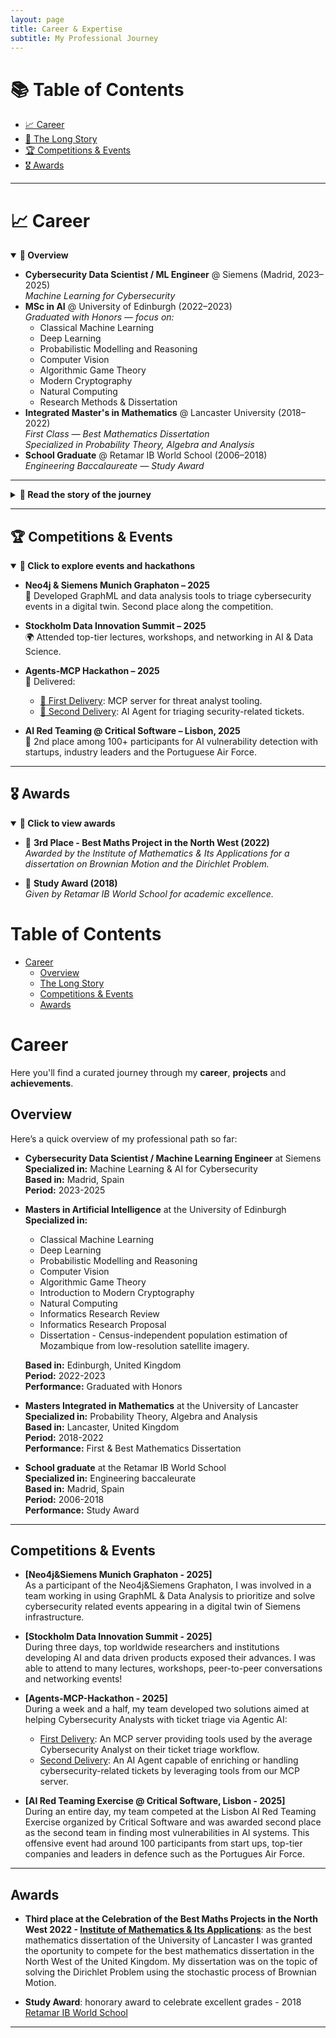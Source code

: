 ```yaml
---
layout: page
title: Career & Expertise
subtitle: My Professional Journey
---
```


# 📚 Table of Contents

- [📈 Career](#career)
- [📖 The Long Story](#the-long-story)
- [🏆 Competitions & Events](#competitions--events)
- [🎖️ Awards](#awards)

---

# 📈 Career

<details open>
  <summary><strong>🔹 Overview</strong></summary>
  
  <ul>
    <li>
      <strong>Cybersecurity Data Scientist / ML Engineer</strong> @ Siemens (Madrid, 2023–2025)<br>
      <em>Machine Learning for Cybersecurity</em>
    </li>
    <li>
      <strong>MSc in AI</strong> @ University of Edinburgh (2022–2023)<br>
      <em>Graduated with Honors — focus on:</em>
      <ul>
        <li>Classical Machine Learning</li>
        <li>Deep Learning</li>
        <li>Probabilistic Modelling and Reasoning</li>
        <li>Computer Vision</li>
        <li>Algorithmic Game Theory</li>
        <li>Modern Cryptography</li>
        <li>Natural Computing</li>
        <li>Research Methods & Dissertation</li>
      </ul>
    </li>
    <li>
      <strong>Integrated Master's in Mathematics</strong> @ Lancaster University (2018–2022)<br>
      <em>First Class — Best Mathematics Dissertation</em><br>
      <em>Specialized in Probability Theory, Algebra and Analysis</em>
    </li>
    <li>
      <strong>School Graduate</strong> @ Retamar IB World School (2006–2018)<br>
      <em>Engineering Baccalaureate — Study Award</em>
    </li>
  </ul>
</details>


---

<details>
  <summary><strong>📜 Read the story of the journey</strong></summary>

  I’m currently working as a Cybersecurity Data Scientist / Machine Learning Engineer at the global Cyber Defence Center of Siemens, where I focus on developing AI solutions to improve the security posture of Siemens. However, it took some time and lots of effort to get here. Up next, I will tell you the short version of how I arrived here.

My family comes from different parts of Spain, but I was brought up in the wonderfull city of Madrid. My first 18 years were mainly focused on enjoying life and soaking everything I could from school. Interestingly, I had never been naturally sharp at mathematics, but everything changed when I received the news that my worst grade by the end of the first trimester of the academic year of 2015 (1 year before entering on the baccaleurate) was that of mathematics: I had failed with a 4.9 in a scale of 10 points.

I wanted to get into the International Baccaleurate (IB) to get the best opportunities in the future, so I set the goal to turn around my mathematics records by the end of the year. I started overcompensating my current inaptitude with effort, and found myself studying all week days. This may seem unhealthy, but for sure effort brings passion. As a matter of fact, I soon started taking notes about chapters that were not in scope, and reading both mathematics and physics books. Watching movies like *A Beautifull Mind*, *Good Will Hunting* or *Gattaca*, and reading books like *Meditations on First Philosophy* by René Descartes certainly contributed to my eagerness to learn!

Long story short, by the end of the year my best grades were in Mathematics and Physics, and my overall average was above 9 out of 10. Consequently, I was given the oportunity to do both the National and Internation Baccaleurates in the branches with engineering subjects. I certainly took the chance. The next two years were really exhausting as I had to focus on a national baccaleurate with a focus in heavy hard work in many topics, while also keeping up with the rigorous International Baccaleurate focused in reflecting, interiorizing and deepening in concepts to then think outside the box. I feel that this combination really brought my best version!

By the end of 2018 I had graduated for both baccaleurates, received a Study Award and was granted a place in the Mathematics Degree of the University of Lancaster at the United Kingdom. A new journey was awaiting me!

My years in the United Kingdom really had an impact on me. Firstly, I discovered a world of very different people with different perspectives that I found fascinating. Actually, during my years there I shared flat with people from the United Kingdom, France, Indonesia, Malaysia, Bulgaria, Germany and Australia among others. I am particularly gratefull of this experience because it made me understand how people can be simultaneously so different and so similar, and I got the opportunity to learn so much about different cultures.

Regarding my academic undergoing, I started studying mathematics at a top tier university. As a summary my years in university can be defined by a challenging beginning as I was adjusting to my new international life with a great ending story of academic success. Incidentally, my overall classification for my MSCI degree in Mathematics was that of a First Classification (the highest tier that can be achieved), and my master's dissertation ended up being selected as the best mathematics dissertation from Lancaster and, consequently, I competed with it in the Celebration of the Best Maths Projects in the North West 2022 - [Institute of Mathematics & Its Applications](https://ima.org.uk/). By the end of the competition, my dissertation on *Brownian Motion and it's application to the Dirichlet Problem* ended up as the third best dissertation of UK's north west.

</details>

---

## 🏆 Competitions & Events

<details open>
  <summary><strong>🎯 Click to explore events and hackathons</strong></summary>

- **Neo4j & Siemens Munich Graphaton – 2025**  
  🧩 Developed GraphML and data analysis tools to triage cybersecurity events in a digital twin. Second place along the competition.

- **Stockholm Data Innovation Summit – 2025**  
  🌍 Attended top-tier lectures, workshops, and networking in AI & Data Science.

- **Agents-MCP Hackathon – 2025**  
  🤖 Delivered:
  - [🔧 First Delivery](https://huggingface.co/spaces/Agents-MCP-Hackathon/TDAgentTools): MCP server for threat analyst tooling.
  - [🧠 Second Delivery](https://huggingface.co/spaces/Agents-MCP-Hackathon/TDAgent): AI Agent for triaging security-related tickets.

- **AI Red Teaming @ Critical Software – Lisbon, 2025**  
  🔐 2nd place among 100+ participants for AI vulnerability detection with startups, industry leaders and the Portuguese Air Force.

</details>

---

## 🎖️ Awards

<details open>
  <summary><strong>🏅 Click to view awards</strong></summary>

- 🥉 **3rd Place - Best Maths Project in the North West (2022)**  
  *Awarded by the Institute of Mathematics & Its Applications for a dissertation on Brownian Motion and the Dirichlet Problem.*

- 🏫 **Study Award (2018)**  
  *Given by Retamar IB World School for academic excellence.*

</details>





# Table of Contents
<!-- TOC -->
- [Career](#carrer)
  - [Overview](#overview)
  - [The Long Story](#the-long-story)
  - [Competitions & Events](#competitions-&-events)
  - [Awards](#awards)
<!-- TOC -->

# Career

Here you'll find a curated journey through my **career**, **projects** and **achievements**.

## Overview

Here’s a quick overview of my professional path so far:

- **Cybersecurity Data Scientist / Machine Learning Engineer** at Siemens  
  **Specialized in:** Machine Learning & AI for Cybersecurity  
  **Based in:** Madrid, Spain  
  **Period:** 2023-2025

- **Masters in Artificial Intelligence** at the University of Edinburgh  
  **Specialized in:**

    - Classical Machine Learning  
    - Deep Learning
    - Probabilistic Modelling and Reasoning
    - Computer Vision
    - Algorithmic Game Theory
    - Introduction to Modern Cryptography
    - Natural Computing
    - Informatics Research Review
    - Informatics Research Proposal
    - Dissertation - Census-independent population estimation of Mozambique from low-resolution satellite imagery.

  **Based in:** Edinburgh, United Kingdom  
  **Period:** 2022-2023  
  **Performance:** Graduated with Honors  

- **Masters Integrated in Mathematics** at the University of Lancaster  
  **Specialized in:** Probability Theory, Algebra and Analysis  
  **Based in:** Lancaster, United Kingdom  
  **Period:** 2018-2022  
  **Performance:** First & Best Mathematics Dissertation

- **School graduate** at the Retamar IB World School  
  **Specialized in:** Engineering baccaleurate  
  **Based in:** Madrid, Spain  
  **Period:** 2006-2018  
  **Performance:** Study Award
  
---

## Competitions & Events  

- **[Neo4j&Siemens Munich Graphaton - 2025]**  
  As a participant of the Neo4j&Siemens Graphaton, I was involved in a team working in using GraphML & Data Analysis to prioritize and solve cybersecurity related events appearing in a digital twin of Siemens infrastructure.

- **[Stockholm Data Innovation Summit - 2025]**  
  During three days, top worldwide researchers and institutions developing AI and data driven products exposed their advances. I was able to attend to many lectures, workshops, peer-to-peer conversations and networking events!

- **[Agents-MCP-Hackathon - 2025]**  
  During a week and a half, my team developed two solutions aimed at helping Cybersecurity Analysts with ticket triage via Agentic AI:
  * [First Delivery](https://huggingface.co/spaces/Agents-MCP-Hackathon/TDAgentTools): An MCP server providing tools used by the average Cybersecurity Analyst on their ticket triage workflow.
  * [Second Delivery](https://huggingface.co/spaces/Agents-MCP-Hackathon/TDAgent): An AI Agent capable of enriching or handling cybersecurity-related tickets by leveraging tools from our MCP server.

- **[AI Red Teaming Exercise @ Critical Software, Lisbon - 2025]**  
  During an entire day, my team competed at the Lisbon AI Red Teaming Exercise organized by Critical Software and was awarded second place as the second team in finding most vulnerabilities in AI systems. This offensive event had around 100 participants from start ups, top-tier companies and leaders in defence such as the Portugues Air Force.

---

## Awards

- **Third place at the Celebration of the Best Maths Projects in the North West 2022 - [Institute of Mathematics & Its Applications](https://ima.org.uk/)**: as the best mathematics dissertation of the University of Lancaster I was granted the oportunity to compete for the best mathematics dissertation in the North West of the United Kingdom. My dissertation was on the topic of solving the Dirichlet Problem using the stochastic process of Brownian Motion.
  
- **Study Award**: honorary award to celebrate excellent grades - 2018 [Retamar IB World School](https://retamar.com/)

---


